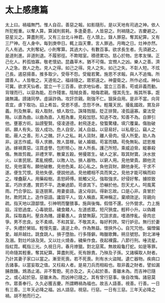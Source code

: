 
# 太上感應篇

太上曰。禍福無門。惟人自召。善惡之報。如影隨形。是以天地有司過之神。依人所犯輕重。以奪人算。算減則貧耗。多逢憂患。人皆惡之。刑禍隨之。吉慶避之。惡星災之。算盡則死。又有三台北斗神君。在人頭上。錄人罪惡。奪其紀算。又有三尸神。在人身中。每到庚申日。輒上詣天曹。言人罪過。月晦之日。灶神亦然。凡人有過。大則奪紀。小則奪算。其過大小。有數百事。欲求長生者。先須避之。是道則進。非道則退。不履邪徑。不欺暗室。積德累功。慈心於物。忠孝友悌。正己化人。矜孤恤寡。敬老懷幼。昆蟲草木。猶不可傷。宜憫人之凶。樂人之善。濟人之急。救人之危。見人之得。如己之得。見人之失。如己之失。不彰人短。不炫己長。遏惡揚善。推多取少。受辱不怨。受寵若驚。施恩不求報。與人不追悔。所謂善人。人皆敬之。天道佑之。福祿隨之。眾邪遠之。神靈衛之。所作必成。神仙可冀。欲求天仙者。當立一千三百善。欲求地仙者。當立三百善。苟或非義而動。背理而行。以惡為能。忍作殘害。陰賊良善。暗侮君親。慢其先生。叛其所事。誑諸無識。謗諸同學。虛誣詐偽。攻訐宗親。剛強不仁。狠戾自用。是非不當。向背乖宜。虐下取功。諂上希旨。受恩不感。念怨不休。輕蔑天民。擾亂國政。賞及非義。刑及無辜。殺人取財。傾人取位。誅降戮服。貶正排賢。凌孤逼寡。棄法受賂。以直為曲。以曲為直。入輕為重。見殺加怒。知過不改。知善不為。自罪引他。壅塞方術。訕謗聖賢。侵凌道德。射飛逐走。發蟄驚棲。填穴覆巢。傷胎破卵。願人有失。毀人成功。危人自安。減人自益。以惡易好。以私廢公。竊人之能。蔽人之善。形人之醜。訐人之私。耗人貨財。離人骨肉。侵人所愛。助人為非。逞志作威。辱人求勝。敗人苗稼。破人婚姻。苟富而驕。苟免無恥。認恩推過。嫁禍賣惡。沽買虛譽。包貯險心。挫人所長。護己所短。乘威迫脅。縱暴殺傷。無故剪裁。非禮烹宰。散棄五穀。勞擾眾生。破人之家。取其財寶。決水放火。以害民居。紊亂規模。以敗人功。損人器物。以窮人用。見他榮貴。願他流貶。見他富有。願他破散。見他色美。起心私之。負他貨財。願他身死。干求不遂。便生咒恨。見他失便。便說他過。見他體相不具而笑之。見他才能可稱而抑之。埋蠱厭人。用藥殺樹。恚怒師傅。抵觸父兄。強取強求。好侵好奪。擄掠致富。巧詐求遷。賞罰不平。逸樂過節。苛虐其下。恐嚇於他。怨天尤人。呵風罵雨。鬥合爭訟。妄逐朋黨。用妻妾語。違父母訓。得新忘故。口是心非。貪冒於財。欺罔其上。造作惡語。讒毀平人。毀人稱直。罵神稱正。棄順效逆。背親向疏。指天地以證鄙懷。引神明而鑒猥事。施與後悔。假借不還。分外營求。力上施設。淫慾過度。心毒貌慈。穢食餧人。左道惑眾。短尺狹度。輕秤小升。以偽雜真。採取姦利。壓良為賤。謾驀愚人。貪婪無厭。咒詛求直。嗜酒悖亂。骨肉忿爭。男不忠良。女不柔順。不和其室。不敬其夫。每好矜誇。常行妒忌。無行於妻子。失禮於舅姑。輕慢先靈。違逆上命。作為無益。懷挾外心。自咒咒他。偏憎偏愛。越井越灶。跳食跳人。損子墮胎。行多隱僻。晦臘歌舞。朔旦號怒。對北涕唾及溺。對灶吟詠及哭。又以灶火燒香。穢柴作食。夜起裸露。八節行刑。唾流星。指虹霓。輒指三光。久視日月。春月燎獵。對北惡罵。無故殺龜打蛇。如是等罪。司命隨其輕重。奪其紀算。算盡則死。死有餘責。乃殃及子孫。又諸橫取人財者。乃計其妻子家口以當之。漸至死喪。若不死喪。則有水火盜賊。遺亡器物。疾病口舌諸事。以當妄取之值。又枉殺人者。是易刀兵而相殺也。取非義之財者。譬如漏脯救饑。鴆酒止渴。非不暫飽。死亦及之。夫心起於善。善雖未為。而吉神已隨之。或心起於惡。惡雖未為。而凶神已隨之。其有曾行惡事。後自改悔。諸惡莫作。眾善奉行。久久必獲吉慶。所謂轉禍為福也。故吉人語善。視善。行善。一日有三善。三年天必降之福。凶人語惡。視惡。行惡。一日有三惡。三年天必降之禍。胡不勉而行之。 
